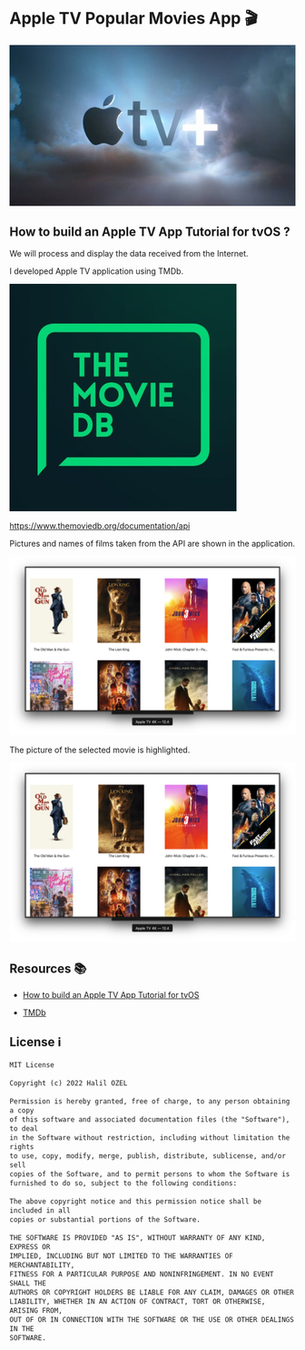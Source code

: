 # Apple TV Popular Movies App 🎬

![Screenshot](apple.jpg)

## How to build an Apple TV App Tutorial for tvOS ?

We will process and display the data received from the Internet.

I developed Apple TV application using TMDb.

![Screenshot](db.jpg)

https://www.themoviedb.org/documentation/api

Pictures and names of films taken from the API are shown in the application.

![Screenshot](main.png)

The picture of the selected movie is highlighted.

![Screenshot](focus.png)

## Resources 📚

- [How to build an Apple TV App Tutorial for tvOS](https://www.youtube.com/watch?v=XmLdEcq-QNI)

- [TMDb](https://developers.themoviedb.org/3/movies/get-popular-movies)

## License ℹ️
```
MIT License

Copyright (c) 2022 Halil OZEL

Permission is hereby granted, free of charge, to any person obtaining a copy
of this software and associated documentation files (the "Software"), to deal
in the Software without restriction, including without limitation the rights
to use, copy, modify, merge, publish, distribute, sublicense, and/or sell
copies of the Software, and to permit persons to whom the Software is
furnished to do so, subject to the following conditions:

The above copyright notice and this permission notice shall be included in all
copies or substantial portions of the Software.

THE SOFTWARE IS PROVIDED "AS IS", WITHOUT WARRANTY OF ANY KIND, EXPRESS OR
IMPLIED, INCLUDING BUT NOT LIMITED TO THE WARRANTIES OF MERCHANTABILITY,
FITNESS FOR A PARTICULAR PURPOSE AND NONINFRINGEMENT. IN NO EVENT SHALL THE
AUTHORS OR COPYRIGHT HOLDERS BE LIABLE FOR ANY CLAIM, DAMAGES OR OTHER
LIABILITY, WHETHER IN AN ACTION OF CONTRACT, TORT OR OTHERWISE, ARISING FROM,
OUT OF OR IN CONNECTION WITH THE SOFTWARE OR THE USE OR OTHER DEALINGS IN THE
SOFTWARE.
```



